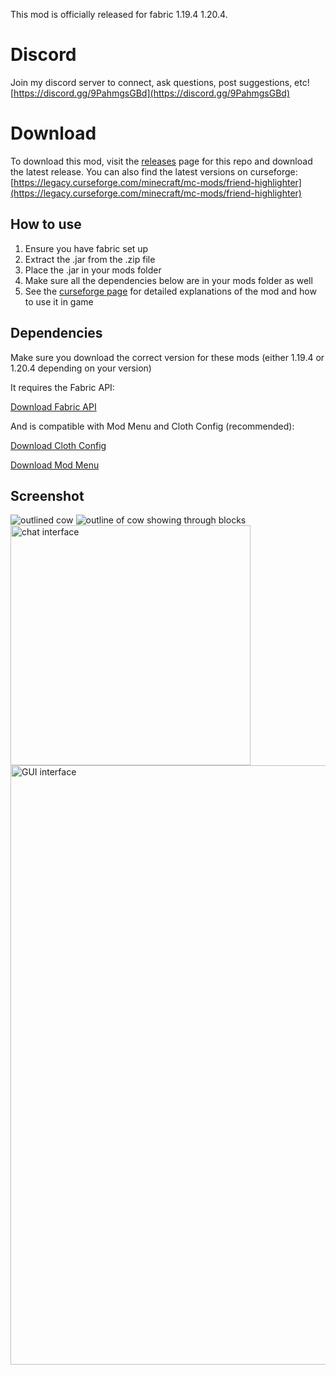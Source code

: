 This mod is officially released for fabric 1.19.4 1.20.4.

# Discord
Join my discord server to connect, ask questions, post suggestions, etc!
[https://discord.gg/9PahmgsGBd](https://discord.gg/9PahmgsGBd)

# Download
To download this mod, visit the [releases](https://github.com/Incandescent-Turtle/FriendHighlighter/releases) page for this repo and download the latest release. You can also find the latest versions on curseforge: [https://legacy.curseforge.com/minecraft/mc-mods/friend-highlighter](https://legacy.curseforge.com/minecraft/mc-mods/friend-highlighter)

## How to use
1. Ensure you have fabric set up
2. Extract the .jar from the .zip file
3. Place the .jar in your mods folder
4. Make sure all the dependencies below are in your mods folder as well
5. See the [curseforge page](https://legacy.curseforge.com/minecraft/mc-mods/friend-highlighter) for detailed explanations of the mod and how to use it in game

## Dependencies
Make sure you download the correct version for these mods (either 1.19.4 or 1.20.4 depending on your version)

It requires the Fabric API:

[Download Fabric API](https://www.curseforge.com/minecraft/mc-mods/fabric-api/files?page=1&pageSize=20&gameVersionTypeId=4)

And is compatible with Mod Menu and Cloth Config (recommended):

[Download Cloth Config](https://www.curseforge.com/minecraft/mc-mods/cloth-config/files?page=1&pageSize=20&gameVersionTypeId=4)

[Download Mod Menu](https://modrinth.com/mod/modmenu/versions?l=fabric)

## Screenshot
![outlined cow](https://github.com/Incandescent-Turtle/FriendHighlighter/assets/59327500/5f08d2f4-2b9d-4e40-8b01-46757aa35f3e)
![outline of cow showing through blocks](https://github.com/Incandescent-Turtle/FriendHighlighter/assets/59327500/e3f33b34-d3d6-4587-9436-b856b76369c5)
<img width="384" alt="chat interface" src="https://github.com/Incandescent-Turtle/FriendHighlighter/assets/59327500/c35cdde2-2e5f-4a8f-8ff8-02608edea2a6">
<img width="959" alt="GUI interface" src="https://github.com/Incandescent-Turtle/FriendHighlighter/assets/59327500/5c5ac65c-8751-4363-a8a3-387c31d96cc9">
